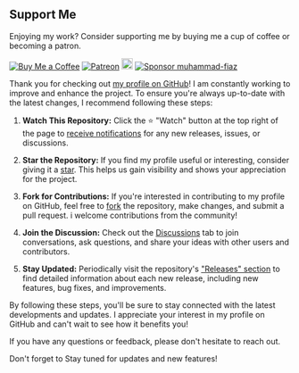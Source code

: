 
## Support Me

Enjoying my work? Consider supporting me by buying me a cup of coffee or becoming a patron.

[![Buy Me a Coffee](https://img.shields.io/badge/Buy%20Me%20a%20Coffee-Donate-orange?logo=buy-me-a-coffee&s=20)](https://www.buymeacoffee.com/muhammadfiaz)
[![Patreon](https://img.shields.io/badge/Patreon-Support-red?logo=patreon&s=20)](https://www.patreon.com/muhammad_fiaz)
<a href="https://ko-fi.com/muhammadfiaz"><img src="https://ko-fi.com/img/githubbutton_sm.svg" alt="Ko-fi" height="20"></a>
[![Sponsor muhammad-fiaz](https://img.shields.io/badge/Sponsor-muhammad--fiaz-brightgreen?logo=github)](https://github.com/sponsors/muhammad-fiaz)


Thank you for checking out [my profile on GitHub](https://github.com/muhammad-fiaz/muhammad-fiaz)! I am constantly working to improve and enhance the project. To ensure you're always up-to-date with the latest changes, I recommend following these steps:

1. **Watch This Repository:** Click the ⭐️ "Watch" button at the top right of the page to [receive notifications](https://docs.github.com/en/account-and-profile/managing-subscriptions-and-notifications-on-github/watching-and-unwatching-repositories) for any new releases, issues, or discussions.

2. **Star the Repository:** If you find my profile useful or interesting, consider giving it a [star](https://github.com/muhammad-fiaz/muhammad-fiaz/stargazers). This helps us gain visibility and shows your appreciation for the project.

3. **Fork for Contributions:** If you're interested in contributing to my profile on GitHub, feel free to [fork](https://github.com/muhammad-fiaz/muhammad-fiaz/fork) the repository, make changes, and submit a pull request. i welcome contributions from the community!

4. **Join the Discussion:** Check out the [Discussions](https://github.com/muhammad-fiaz/muhammad-fiaz/discussions) tab to join conversations, ask questions, and share your ideas with other users and contributors.

5. **Stay Updated:** Periodically visit the repository's ["Releases" section](https://github.com/muhammad-fiaz/muhammad-fiaz/releases) to find detailed information about each new release, including new features, bug fixes, and improvements.

By following these steps, you'll be sure to stay connected with the latest developments and updates. I appreciate your interest in my profile on GitHub and can't wait to see how it benefits you!

If you have any questions or feedback, please don't hesitate to reach out.

Don't forget to Stay tuned for updates and new features!

